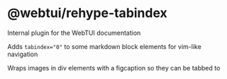 # @webtui/rehype-tabindex

Internal plugin for the WebTUI documentation

Adds `tabindex="0"` to some markdown block elements for vim-like navigation

Wraps images in div elements with a figcaption so they can be tabbed to
